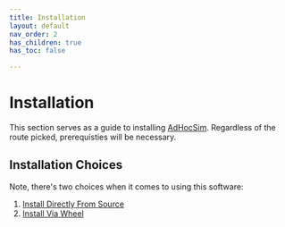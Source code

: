 ```yaml
---
title: Installation
layout: default
nav_order: 2
has_children: true
has_toc: false

---
```

# Installation
This section serves as a guide to installing [AdHocSim](https://github.com/dylanfranks3/AdHocSim). Regardless of the route picked, prerequisties will be necessary.

## Installation Choices
Note, there's two choices when it comes to using this software:
1. [Install Directly From Source](source.html)
2. [Install Via Wheel](wheel.html)







